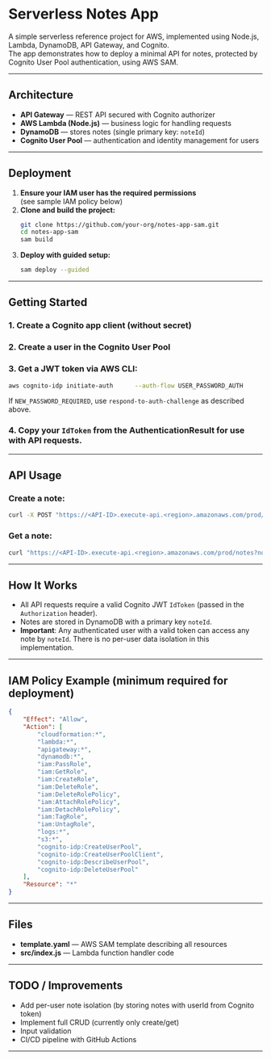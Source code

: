 # Serverless Notes App

A simple serverless reference project for AWS, implemented using Node.js, Lambda, DynamoDB, API Gateway, and Cognito.  
The app demonstrates how to deploy a minimal API for notes, protected by Cognito User Pool authentication, using AWS SAM.

---

## Architecture

- **API Gateway** — REST API secured with Cognito authorizer
- **AWS Lambda (Node.js)** — business logic for handling requests
- **DynamoDB** — stores notes (single primary key: `noteId`)
- **Cognito User Pool** — authentication and identity management for users

---

## Deployment

1. **Ensure your IAM user has the required permissions**  
   (see sample IAM policy below)
2. **Clone and build the project:**
   ```bash
   git clone https://github.com/your-org/notes-app-sam.git
   cd notes-app-sam
   sam build
   ```
3. **Deploy with guided setup:**
   ```bash
   sam deploy --guided
   ```

---

## Getting Started

### 1. Create a Cognito app client (without secret)
### 2. Create a user in the Cognito User Pool
### 3. Get a JWT token via AWS CLI:
   ```bash
   aws cognito-idp initiate-auth      --auth-flow USER_PASSWORD_AUTH      --client-id <CLIENT_ID>      --auth-parameters USERNAME=<username>,PASSWORD=<password>
   ```
   If `NEW_PASSWORD_REQUIRED`, use `respond-to-auth-challenge` as described above.

### 4. Copy your `IdToken` from the AuthenticationResult for use with API requests.

---

## API Usage

### Create a note:
```bash
curl -X POST "https://<API-ID>.execute-api.<region>.amazonaws.com/prod/notes"   -H "Content-Type: application/json"   -H "Authorization: <IdToken>"   -d '{"noteId": "note1", "text": "Hello from Lambda!"}'
```

### Get a note:
```bash
curl "https://<API-ID>.execute-api.<region>.amazonaws.com/prod/notes?noteId=note1"   -H "Authorization: <IdToken>"
```

---

## How It Works

- All API requests require a valid Cognito JWT `IdToken` (passed in the `Authorization` header).
- Notes are stored in DynamoDB with a primary key `noteId`.
- **Important**: Any authenticated user with a valid token can access any note by `noteId`. There is no per-user data isolation in this implementation.

---

## IAM Policy Example (minimum required for deployment)
```json
{
    "Effect": "Allow",
    "Action": [
        "cloudformation:*",
        "lambda:*",
        "apigateway:*",
        "dynamodb:*",
        "iam:PassRole",
        "iam:GetRole",
        "iam:CreateRole",
        "iam:DeleteRole",
        "iam:DeleteRolePolicy",
        "iam:AttachRolePolicy",
        "iam:DetachRolePolicy",
        "iam:TagRole",
        "iam:UntagRole",
        "logs:*",
        "s3:*",
        "cognito-idp:CreateUserPool",
        "cognito-idp:CreateUserPoolClient",
        "cognito-idp:DescribeUserPool",
        "cognito-idp:DeleteUserPool"
    ],
    "Resource": "*"
}
```

---

## Files

- **template.yaml** — AWS SAM template describing all resources
- **src/index.js** — Lambda function handler code

---

## TODO / Improvements

- Add per-user note isolation (by storing notes with userId from Cognito token)
- Implement full CRUD (currently only create/get)
- Input validation
- CI/CD pipeline with GitHub Actions

---
